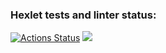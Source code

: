 ### Hexlet tests and linter status:
[![Actions Status](https://github.com/vetavv/java-project-61/workflows/hexlet-check/badge.svg)](https://github.com/vetavv/java-project-61/actions)
<a href="https://codeclimate.com/github/vetavv/java-project-61/maintainability"><img src="https://api.codeclimate.com/v1/badges/f447e673887990a0e31a/maintainability" /></a>
